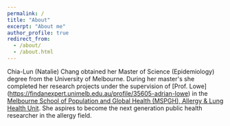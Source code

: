```yaml
---
permalink: /
title: "About"
excerpt: "About me"
author_profile: true
redirect_from: 
  - /about/
  - /about.html
---
```


Chia-Lun (Natalie) Chang obtained her Master of Science (Epidemiology) degree from the University of Melbourne.  During her master's she completed her research projects under the supervision of [Prof. Lowe] (https://findanexpert.unimelb.edu.au/profile/35605-adrian-lowe) in the [Melbourne School of Population and Global Health (MSPGH), Allergy & Lung Health Unit](https://mspgh.unimelb.edu.au/research-groups/centre-for-epidemiology-and-biostatistics-research/allergy-and-lung-health#:~:text=The%20Allergy%20and%20Lung%20Health%20Unit%20is%20internationally,asthma%20being%20a%20National%20Health%20Priority%20in%20Australia.). She aspires to become the next generation public health researcher in the allergy field. 
